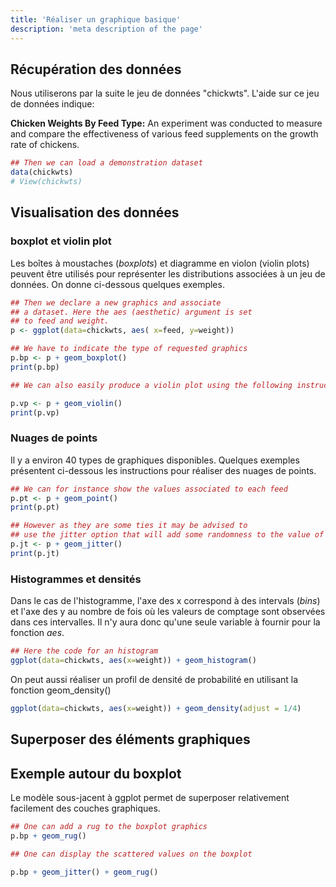 ```yaml
---
title: 'Réaliser un graphique basique'
description: 'meta description of the page'
---
```


## Récupération des données

Nous utiliserons par la suite le jeu de données "chickwts". L'aide sur ce jeu de données indique:

**Chicken Weights By Feed Type:** An experiment was conducted to measure and compare the effectiveness of various feed supplements on the growth rate of chickens.

```r
## Then we can load a demonstration dataset
data(chickwts)
# View(chickwts)
```

## Visualisation des données 

### boxplot et violin plot

Les boîtes à moustaches (*boxplots*) et diagramme en violon (violin plots) peuvent être utilisés pour représenter les distributions associées à un jeu de données. On donne ci-dessous quelques exemples.

```r
## Then we declare a new graphics and associate 
## a dataset. Here the aes (aesthetic) argument is set
## to feed and weight.
p <- ggplot(data=chickwts, aes( x=feed, y=weight))

## We have to indicate the type of requested graphics 
p.bp <- p + geom_boxplot()
print(p.bp)
```

```r
## We can also easily produce a violin plot using the following instructions

p.vp <- p + geom_violin()
print(p.vp)
```

### Nuages de points

Il y a environ 40 types de graphiques disponibles. Quelques exemples présentent ci-dessous les instructions pour réaliser des nuages de points.

```r
## We can for instance show the values associated to each feed
p.pt <- p + geom_point()
print(p.pt)
```

```r
## However as they are some ties it may be advised to
## use the jitter option that will add some randomness to the value of the x axis (that here are categorical but can be viewed as 1, 2, 3...)
p.jt <- p + geom_jitter()
print(p.jt)
```

### Histogrammes et densités

Dans le cas de l'histogramme, l'axe des x correspond à des intervals (*bins*) et l'axe des y au nombre de fois où les valeurs de comptage sont observées dans ces intervalles. Il n'y aura donc qu'une seule variable à fournir pour la fonction *aes*.

```r
## Here the code for an histogram 
ggplot(data=chickwts, aes(x=weight)) + geom_histogram()
```

On peut aussi réaliser un profil de densité de probabilité en utilisant la fonction geom_density()

```r
ggplot(data=chickwts, aes(x=weight)) + geom_density(adjust = 1/4)
```

## Superposer des éléments graphiques

## Exemple autour du boxplot

Le modèle sous-jacent à ggplot permet de superposer relativement facilement des couches graphiques.


```r
## One can add a rug to the boxplot graphics
p.bp + geom_rug()
```


```r
## One can display the scattered values on the boxplot

p.bp + geom_jitter() + geom_rug()
```
